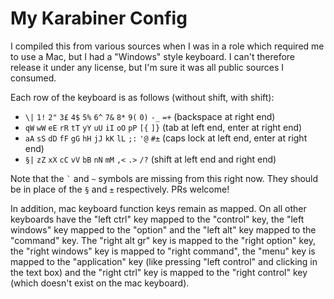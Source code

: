 # My Karabiner Config

I compiled this from various sources when I was in a role which required me to use a Mac, but I had a "Windows" style keyboard. I can't therefore release it under any license, but I'm sure it was all public sources I consumed.

Each row of the keyboard is as follows (without shift, with shift):

* `\|` `1!` `2"` `3£` `4$` `5%` `6^` `7&` `8*` `9(` `0)` `-_` `=+` (backspace at right end)
* `qW` `wW` `eE` `rR` `tT` `yY` `uU` `iI` `oO` `pP` `[{` `]}` (tab at left end, enter at right end)
* `aA` `sS` `dD` `fF` `gG` `hH` `jJ` `kK` `lL` `;:` `'@` `#±` (caps lock at left end, enter at right end)
* `§|` `zZ` `xX` `cC` `vV` `bB` `nN` `mM` `,<` `.>` `/?` (shift at left end and right end)

Note that the `` ` `` and `~` symbols are missing from this right now. They should be in place of the `§` and `±` respectively. PRs welcome!

In addition, mac keyboard function keys remain as mapped.
On all other keyboards have the "left ctrl" key mapped to the "control" key, the "left windows" key mapped to the "option" and the "left alt" key mapped to the "command" key.
The "right alt gr" key is mapped to the "right option" key, the "right windows" key is mapped to "right command", the "menu" key is mapped to the "application" key (like pressing "left control" and clicking in the text box) and the "right ctrl" key is mapped to the "right control" key (which doesn't exist on the mac keyboard).
